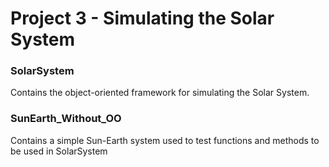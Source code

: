  # Project 3 - Simulating the Solar System

### SolarSystem
Contains the object-oriented framework for simulating the Solar System.

### SunEarth_Without_OO
Contains a simple Sun-Earth system used to test functions and methods to be used in SolarSystem